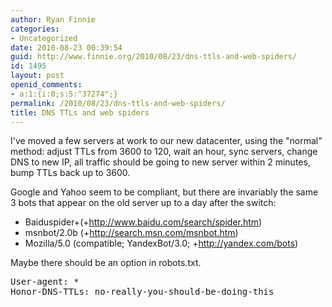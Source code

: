 ```yaml
---
author: Ryan Finnie
categories:
- Uncategorized
date: 2010-08-23 00:39:54
guid: http://www.finnie.org/2010/08/23/dns-ttls-and-web-spiders/
id: 1495
layout: post
openid_comments:
- a:1:{i:0;s:5:"37274";}
permalink: /2010/08/23/dns-ttls-and-web-spiders/
title: DNS TTLs and web spiders
---
```

I've moved a few servers at work to our new datacenter, using the "normal" method: adjust TTLs from 3600 to 120, wait an hour, sync servers, change DNS to new IP, all traffic should be going to new server within 2 minutes, bump TTLs back up to 3600.

Google and Yahoo seem to be compliant, but there are invariably the same 3 bots that appear on the old server up to a day after the switch:

  * Baiduspider+(+http://www.baidu.com/search/spider.htm)
  * msnbot/2.0b (+http://search.msn.com/msnbot.htm)
  * Mozilla/5.0 (compatible; YandexBot/3.0; +http://yandex.com/bots)

Maybe there should be an option in robots.txt.

<pre>User-agent: *
Honor-DNS-TTLs: no-really-you-should-be-doing-this</pre>
